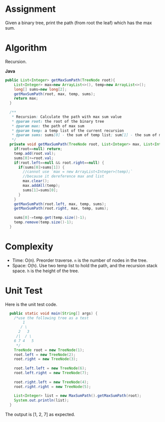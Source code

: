 # Assignment
Given a binary tree, print the path (from root the leaf) which has the max sum.  

# Algorithm

Recursion.

**Java**

```java
public List<Integer> getMaxSumPath(TreeNode root){
    List<Integer> max=new ArrayList<>(), temp=new ArrayList<>();
    long[] sums=new long[2];
    getMaxSumPath(root, max, temp, sums);
    return max; 
  }
  
  /**
   * Recursion: Calculate the path with max sum value
   * @param root: the root of the binary tree
   * @param max: the path of max sum 
   * @param temp: a temp list of the current recursion
   * @param sums: sums[0] - the sum of temp list; sum[1] - the sum of max list
   */
  private void getMaxSumPath(TreeNode root, List<Integer> max, List<Integer> temp, long[] sums){
    if(root==null) return;
    temp.add(root.val);
    sums[0]+=root.val;
    if(root.left==null && root.right==null) {
      if(sums[0]>sums[1]) {
        //cannot use `max = new ArrayList<Integer>(temp);` 
        //because it dereference max and list 
        max.clear();
        max.addAll(temp);
        sums[1]=sums[0];
      }
    }
    getMaxSumPath(root.left, max, temp, sums);
    getMaxSumPath(root.right, max, temp, sums);
    
    sums[0]-=temp.get(temp.size()-1);
    temp.remove(temp.size()-1);
  }
```

# Complexity

* Time: O(n). Preorder traverse. `n` is the number of nodes in the tree.
* Space: O(h). Use two temp list to hold the path, and the recursion stack space. `h` is the height of the tree.

# Unit Test

Here is the unit test code.

```java
  public static void main(String[] args) {
    /*use the following tree as a test
        1
       / \
      2   3
     /|  / \
    6 7 4   5
     */
    TreeNode root = new TreeNode(1);
    root.left = new TreeNode(2);
    root.right = new TreeNode(3);
    
    root.left.left = new TreeNode(6);
    root.left.right = new TreeNode(7);
    
    root.right.left = new TreeNode(4);
    root.right.right = new TreeNode(5);
    
    List<Integer> list = new MaxSumPath().getMaxSumPath(root);
    System.out.println(list);
  }
```

The output is [1, 2, 7] as expected.

